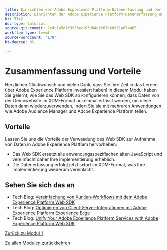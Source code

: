 ```yaml
---
title: Einrichten der Adobe Experience Platform-Datenerfassung und der Web SDK-Erweiterung - Zusammenfassung
description: Einrichten der Adobe Experience Platform-Datenerfassung und der Web SDK-Erweiterung - Zusammenfassung
kt: 5342
doc-type: tutorial
source-git-commit: 2cdc145d7f3933ec593db4e6f67b60961a674405
workflow-type: tm+mt
source-wordcount: '179'
ht-degree: 0%

---
```


# Zusammenfassung und Vorteile

Herzlichen Glückwunsch und vielen Dank, dass Sie Ihre Zeit in das Lernen über Adobe Experience Platform investiert haben!
In diesem Modul haben Sie gelernt, wie Sie das Web SDK so konfigurieren können, dass Daten von der Demowebsite im XDM-Format nur einmal erfasst werden, um diese Daten dann wiederzuverwenden, indem Sie sie mit mehreren Anwendungen wie Adobe Audience Manager und Adobe Experience Platform teilen.

## Vorteile

Lassen Sie uns die Vorteile der Verwendung des Web SDK zur Aufnahme von Daten in Adobe Experience Platform hervorheben:

- Das Web SDK ersetzt alle anwendungsspezifischen alten JavaScript und vereinfacht daher Ihre Implementierung erheblich.
- Die Datenerfassung erfolgt jetzt sofort im XDM-Format, was Ihre Implementierung wiederum vereinfacht.

## Sehen Sie sich das an

- Tech Blog: [Vereinfachung von Kunden-Workflows mit dem Adobe Experience Platform Web SDK](https://medium.com/adobetech/simplifying-customer-workflows-with-adobe-experience-platform-web-sdk-4e54fe134f4a)
- Tech Blog: [Optimieren von Client-Server-Integrationen mit Adobe Experience Platform Experience Edge](https://medium.com/adobetech/streamlining-client-server-integrations-with-adobe-experience-platform-experience-edge-1caaef887172)
- Tech Blog: [Unify Your Adobe Experience Platform Services with Adobe Experience Platform Web SDK](https://medium.com/adobetech/unify-your-adobe-experience-platform-services-with-adobe-experience-platform-web-sdk-75cf6851a9fc)

[Zurück zu Modul 1](./data-ingestion-launch-web-sdk.md)

[Zu allen Modulen zurückkehren](../../../overview.md)
